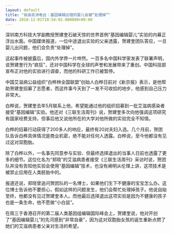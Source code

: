 ```yaml
---
layout: default
title: "自由亚洲电台：基因编辑出错的婴儿会被“处理掉”"
date: 2018-12-01T10:54:02.000000+00:00
---
```


深圳南方科技大学副教授贺建奎石破天惊的世界首例“基因编辑婴儿”实验的内幕正浮出水面。中国媒体报道，一位中途退出实验的父亲透露，贺建奎团队答应，一旦婴儿出问题，他们会负责“处理掉”。

这起事件被披露后，国内外学界一片哗然。一百多名中国科学家发表了联署声明，说贺建奎行为“疯狂”，还对中国科学在全球的声誉和发展带来了重创。中国科技部宣布正对他的实验进行调查，而他的科研工作已被暂停。

中国艾滋病公益组织“白桦林全国联盟”创始人白桦日前对《新京报》表示，是他帮助贺建奎招募了志愿者，而这件事今天到了一发不可收拾的地步，他感到自己压力非常大。

白桦说，贺建奎去年5月联系上他，希望能通过他的组织招募到一批艾滋病感染者接受“基因编辑”实验。他还对《三联生活周刊》说，贺建奎多次向他强调这项研究有国家经费支持，但事后他又说他所在的大学对他所做的实验完全不知情。

白桦的招募行动获得了200多人的响应，最终有20对夫妇入选。几个月前，贺团队告诉白桦具体情况是商业机密，绝不能对任何人透露。白桦说，至今他都没有见过这对双胞胎。

除了白桦以外，一名事先同意参与实验、但最终选择退出的当事人日前也透露了更多的细节。这位化名为“郑晓”的艾滋病患者接受《三联生活周刊》采访时说，贺团队并没有告知他实验会使用“基因编辑”技术，也没有阐明从伦理上讲，这项技术是被禁止应用在人类胚胎中的。

报道还说，郑晓曾追问贺团队的一名博士，如果他们生下不健康的宝宝怎么办。这位博士告诉他不要担心，假如这样的问题发生，他们会帮忙处理掉孩子。他说自始至终，他都没有见过贺建奎本人。而他最后选择退出这项实验是因为不健康的孩子也是一条生命，他不愿做“小白鼠”。

在周三于香港召开的第二届人类基因组编辑国际峰会上，贺建奎说，他对开创了“基因编辑婴儿”的先河感到“非常自豪”，因为这对双胞胎女孩的诞生重新点燃了她们的艾滋病患者父亲对生活的希望。

